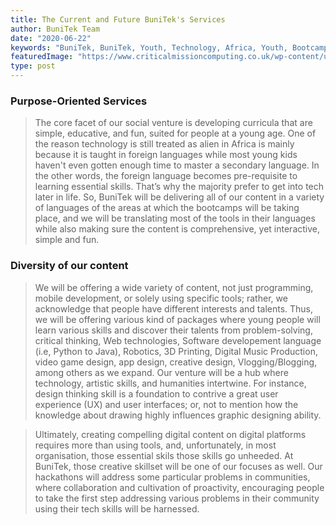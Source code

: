 ```yaml
---
title: The Current and Future BuniTek's Services
author: BuniTek Team
date: "2020-06-22"
keywords: "BuniTek, BuniTek, Youth, Technology, Africa, Youth, Bootcamps, Tutoring, Servieces, Rwanda, Kenya"
featuredImage: "https://www.criticalmissioncomputing.co.uk/wp-content/uploads/2020/02/wordpress-header-img.png"
type: post
---
```


### Purpose-Oriented Services
> The core facet of our social venture is developing curricula that are simple, educative, and fun, suited for people at a young age. One of the reason technology is still treated as alien in Africa is mainly because it is taught in foreign languages while most young kids haven't even gotten enough time to master a secondary language. In the other words, the foreign language becomes pre-requisite to learning essential skills. That’s why the majority prefer to get into tech later in life. So, BuniTek will be delivering all of our content in a variety of languages of the areas at which the bootcamps will be taking place, and we will be translating most of the tools in their languages while also making sure the content is comprehensive, yet interactive, simple and fun. 

### Diversity of our content
> We will be offering a wide variety of content, not just programming, mobile development, or solely using specific tools; rather, we acknowledge that people have different interests and talents. Thus, we will be offering various kind of packages where young people will learn various skills and discover their talents from problem-solving, critical thinking, Web technologies, Software developement language (i.e, Python to Java), Robotics, 3D Printing, Digital Music Production, video game design, app design, creative design, Vlogging/Blogging, among others as we expand. Our venture will be a hub where technology, artistic skills, and humanities intertwine. For instance, design thinking skill is a foundation to contrive a great user experience (UX) and user interfaces; or, not to mention how the knowledge about drawing highly influences graphic designing ability. 

> Ultimately, creating compelling digital content on digital platforms requires more than using tools, and, unfortunately, in most organisation, those essential skils those skills go unheeded. At BuniTek, those creative skillset will be one of our focuses as well. Our hackathons will address some particular problems in communities, where collaboration and cultivation of proactivity, encouraging people to take the first step addressing various problems in their community using their tech skills will be harnessed. 